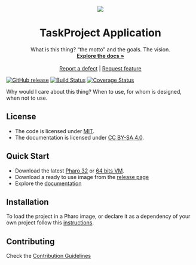 <p align="center"><img src="assets/logos/128x128.png">
 <h1 align="center">TaskProject Application</h1>
  <p align="center">
    What is this thing? “the motto” and the goals. The vision.
    <br>
    <a href="docs/"><strong>Explore the docs »</strong></a>
    <br>
    <br>
    <a href="https://github.com/nachomf/TaskProject/issues/new?labels=Type%3A+Defect">Report a defect</a>
    |
    <a href="https://github.com/nachomf/TaskProject/issues/new?labels=Type%3A+Feature">Request feature</a>
  </p>
</p>

[![GitHub release](https://img.shields.io/github/release/nachomf/TaskProject.svg)](https://github.com/nachomf/TaskProject/releases/latest)
[![Build Status](https://travis-ci.com/nachomf/TaskProject.svg?branch=master)](https://travis-ci.com/nachomf/TaskProject)
[![Coverage Status](https://coveralls.io/repos/github/nachomf/TaskProject/badge.svg?branch=master)](https://coveralls.io/github/nachomf/TaskProject?branch=master)

Why would I care about this thing? When to use, for whom is designed, when not to use.

## License
- The code is licensed under [MIT](LICENSE).
- The documentation is licensed under [CC BY-SA 4.0](http://creativecommons.org/licenses/by-sa/4.0/).

## Quick Start

- Download the latest [Pharo 32](https://get.pharo.org/) or [64 bits VM](https://get.pharo.org/64/).
- Download a ready to use image from the [release page](https://github.com/nachomf/TaskProject/releases/latest)
- Explore the [documentation](docs/)

## Installation

To load the project in a Pharo image, or declare it as a dependency of your own project follow this [instructions](docs/Installation.md).

## Contributing

Check the [Contribution Guidelines](CONTRIBUTING.md)
